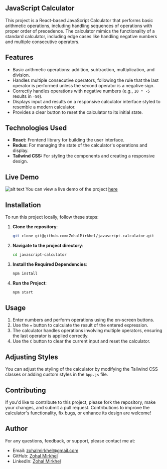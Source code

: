 ## JavaScript Calculator

This project is a React-based JavaScript Calculator that performs basic arithmetic operations, including handling sequences of operations with proper order of precedence. The calculator mimics the functionality of a standard calculator, including edge cases like handling negative numbers and multiple consecutive operators.

## Features

- Basic arithmetic operations: addition, subtraction, multiplication, and division.
- Handles multiple consecutive operators, following the rule that the last operator is performed unless the second operator is a negative sign.
- Correctly handles operations with negative numbers (e.g., `10 * -5` results in `-50`).
- Displays input and results on a responsive calculator interface styled to resemble a modern calculator.
- Provides a clear button to reset the calculator to its initial state.

## Technologies Used

- **React:** Frontend library for building the user interface.
- **Redux:** For managing the state of the calculator's operations and display.
- **Tailwind CSS:** For styling the components and creating a responsive design.

## Live Demo

![alt text](calculator-screenshot.png)
You can view a live demo of the project [here](https://your-calculator-demo-link.com)

## Installation

To run this project locally, follow these steps:

1. **Clone the repository**:
   ```bash
   git clone git@github.com:ZohalMirkhel/javascript-calculator.git
   ```

2. **Navigate to the project directory**:
   ```bash
   cd javascript-calculator
   ```

3. **Install the Required Dependencies**:
   ```bash
   npm install
   ```

4. **Run the Project**:
   ```bash
   npm start
   ```

## Usage

1. Enter numbers and perform operations using the on-screen buttons.
2. Use the `=` button to calculate the result of the entered expression.
3. The calculator handles operations involving multiple operators, ensuring the last operator is applied correctly.
4. Use the `C` button to clear the current input and reset the calculator.

## Adjusting Styles

You can adjust the styling of the calculator by modifying the Tailwind CSS classes or adding custom styles in the `App.js` file.

## Contributing

If you'd like to contribute to this project, please fork the repository, make your changes, and submit a pull request. Contributions to improve the calculator's functionality, fix bugs, or enhance its design are welcome!


## Author

For any questions, feedback, or support, please contact me at:
- Email: [zohalmirkhel@gmail.com](mailto:zohalmirkhel@gmail.com)
- GitHub: [Zohal Mirkhel](https://github.com/ZohalMirkhel)
- LinkedIn: [Zohal Mirkhel](https://www.linkedin.com/in/zohal-mirkhel-840a7530a/)